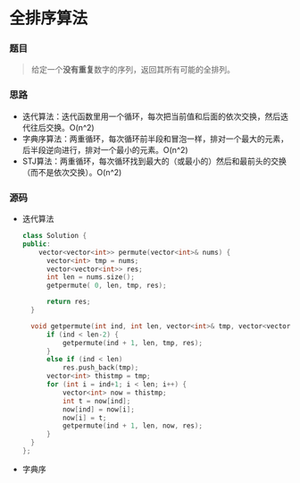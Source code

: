 # 全排序算法

### 题目

> 给定一个**没有重复**数字的序列，返回其所有可能的全排列。

### 思路

* 迭代算法：迭代函数里用一个循环，每次把当前值和后面的依次交换，然后迭代往后交换。O(n^2)
* 字典序算法：两重循环，每次循环前半段和冒泡一样，排对一个最大的元素，后半段逆向进行，排对一个最小的元素。O(n^2)
* STJ算法：两重循环，每次循环找到最大的（或最小的）然后和最前头的交换（而不是依次交换）。O(n^2)

### 源码

* 迭代算法

  ```c++
  class Solution {
  public:
      vector<vector<int>> permute(vector<int>& nums) {
  		vector<int> tmp = nums;
  		vector<vector<int>> res;
  		int len = nums.size();
  		getpermute( 0, len, tmp, res);
  
  		return res;
  	}
  
  	void getpermute(int ind, int len, vector<int>& tmp, vector<vector<int>>& res) {
  		if (ind < len-2) {
  			getpermute(ind + 1, len, tmp, res);
  		}
  		else if (ind < len)
  			res.push_back(tmp);
  		vector<int> thistmp = tmp;
  		for (int i = ind+1; i < len; i++) {
  			vector<int> now = thistmp;
  			int t = now[ind];
  			now[ind] = now[i];
  			now[i] = t;
  			getpermute(ind + 1, len, now, res);
  		}
  	}
  };
  ```

* 字典序

  ```c++
  
  ```



​	